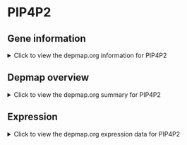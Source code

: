 <h1>PIP4P2</h1>

<h2>Gene information</h2>
<details>
  <summary>Click to view the depmap.org information for PIP4P2</summary>
  <p><a href="https://depmap.org/portal/gene/PIP4P2?tab=about" target="_BLANK">Open page in a new tab...</a></p>
  <iframe src="https://depmap.org/portal/gene/PIP4P2?tab=about" style="border:none;width:100%;height:800px"></iframe>
</details>

<h2>Depmap overview</h2>
<details>
  <summary>Click to view the depmap.org summary for PIP4P2</summary>
  <p><a href="https://depmap.org/portal/gene/PIP4P2?tab=overview" target="_BLANK">Open page in a new tab...</a></p>
  <iframe src="https://depmap.org/portal/gene/PIP4P2?tab=overview" style="border:none;width:100%;height:800px"></iframe>
</details>

<h2>Expression</h2>
<details>
  <summary>Click to view the depmap.org expression data for PIP4P2</summary>
  <p><a href="https://depmap.org/portal/gene/PIP4P2?tab=characterization" target="_BLANK">Open page in a new tab...</a></p>
  <iframe src="https://depmap.org/portal/gene/PIP4P2?tab=characterization" style="border:none;width:100%;height:800px"></iframe>
</details>


<!--
<h2>Reactome Pathway diagram</h2>
<details>
  <summary>Click to view the Reactome pathway for PIP4P2</summary>
  <p><a href="PURL" target="_BLANK">Open page in a new tab...</a></p>
  PNAME
</details>
-->


